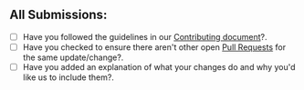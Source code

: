## All Submissions:

* [ ] Have you followed the guidelines in our [Contributing document](../blob/main/CONTRIBUTING.md)?.
* [ ] Have you checked to ensure there aren't other open [Pull Requests](../pulls) for the same update/change?.
* [ ] Have you added an explanation of what your changes do and why you'd like us to include them?.
